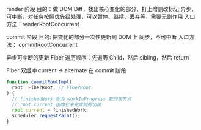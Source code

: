 render 阶段
目的：做 DOM Diff，找出核心变化的部分，打上增删改标记
异步，可中断，对任务按照优先级处理，可以暂停、继续、丢弃等，需要无副作用
入口方法：renderRootConcurrent

commit 阶段
目的: 把变化的部分一次性更新到 DOM 上
同步，不可中断
入口方法： commitRootConcurrent

异步可中断的更新 Fiber
遍历顺序：先遍历 Child，然后 sibling，然后 return

Fiber 双缓冲
current -> alternate
在 commit 阶段

```ts
function commitRootImpl(
  root: FiberRoot, // FiberRoot
) {
  // finishedWork 即为 workInProgress 数的根节点
  // root.current 指向它来完成树的切换
  root.current = finishedWork;
  scheduler.requestPaint();
}
```
